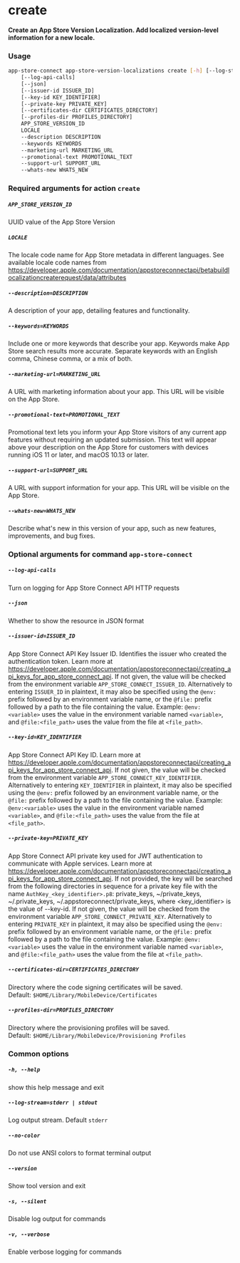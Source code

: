 
create
======


**Create an App Store Version Localization.         Add localized version-level information for a new locale.**
### Usage
```bash
app-store-connect app-store-version-localizations create [-h] [--log-stream STREAM] [--no-color] [--version] [-s] [-v]
    [--log-api-calls]
    [--json]
    [--issuer-id ISSUER_ID]
    [--key-id KEY_IDENTIFIER]
    [--private-key PRIVATE_KEY]
    [--certificates-dir CERTIFICATES_DIRECTORY]
    [--profiles-dir PROFILES_DIRECTORY]
    APP_STORE_VERSION_ID
    LOCALE
    --description DESCRIPTION
    --keywords KEYWORDS
    --marketing-url MARKETING_URL
    --promotional-text PROMOTIONAL_TEXT
    --support-url SUPPORT_URL
    --whats-new WHATS_NEW
```
### Required arguments for action `create`

##### `APP_STORE_VERSION_ID`


UUID value of the App Store Version
##### `LOCALE`


The locale code name for App Store metadata in different languages. See available locale code names from https://developer.apple.com/documentation/appstoreconnectapi/betabuildlocalizationcreaterequest/data/attributes
##### `--description=DESCRIPTION`


A description of your app, detailing features and functionality.
##### `--keywords=KEYWORDS`


Include one or more keywords that describe your app. Keywords make App Store search results more accurate. Separate keywords with an English comma, Chinese comma, or a mix of both.
##### `--marketing-url=MARKETING_URL`


A URL with marketing information about your app. This URL will be visible on the App Store.
##### `--promotional-text=PROMOTIONAL_TEXT`


Promotional text lets you inform your App Store visitors of any current app features without requiring an updated submission. This text will appear above your description on the App Store for customers with devices running iOS 11 or later, and macOS 10.13 or later.
##### `--support-url=SUPPORT_URL`


A URL with support information for your app. This URL will be visible on the App Store.
##### `--whats-new=WHATS_NEW`


Describe what's new in this version of your app, such as new features, improvements, and bug fixes.
### Optional arguments for command `app-store-connect`

##### `--log-api-calls`


Turn on logging for App Store Connect API HTTP requests
##### `--json`


Whether to show the resource in JSON format
##### `--issuer-id=ISSUER_ID`


App Store Connect API Key Issuer ID. Identifies the issuer who created the authentication token. Learn more at https://developer.apple.com/documentation/appstoreconnectapi/creating_api_keys_for_app_store_connect_api. If not given, the value will be checked from the environment variable `APP_STORE_CONNECT_ISSUER_ID`. Alternatively to entering `ISSUER_ID` in plaintext, it may also be specified using the `@env:` prefix followed by an environment variable name, or the `@file:` prefix followed by a path to the file containing the value. Example: `@env:<variable>` uses the value in the environment variable named `<variable>`, and `@file:<file_path>` uses the value from the file at `<file_path>`.
##### `--key-id=KEY_IDENTIFIER`


App Store Connect API Key ID. Learn more at https://developer.apple.com/documentation/appstoreconnectapi/creating_api_keys_for_app_store_connect_api. If not given, the value will be checked from the environment variable `APP_STORE_CONNECT_KEY_IDENTIFIER`. Alternatively to entering `KEY_IDENTIFIER` in plaintext, it may also be specified using the `@env:` prefix followed by an environment variable name, or the `@file:` prefix followed by a path to the file containing the value. Example: `@env:<variable>` uses the value in the environment variable named `<variable>`, and `@file:<file_path>` uses the value from the file at `<file_path>`.
##### `--private-key=PRIVATE_KEY`


App Store Connect API private key used for JWT authentication to communicate with Apple services. Learn more at https://developer.apple.com/documentation/appstoreconnectapi/creating_api_keys_for_app_store_connect_api. If not provided, the key will be searched from the following directories in sequence for a private key file with the name `AuthKey_<key_identifier>.p8`: private_keys, ~/private_keys, ~/.private_keys, ~/.appstoreconnect/private_keys, where <key_identifier> is the value of --key-id. If not given, the value will be checked from the environment variable `APP_STORE_CONNECT_PRIVATE_KEY`. Alternatively to entering `PRIVATE_KEY` in plaintext, it may also be specified using the `@env:` prefix followed by an environment variable name, or the `@file:` prefix followed by a path to the file containing the value. Example: `@env:<variable>` uses the value in the environment variable named `<variable>`, and `@file:<file_path>` uses the value from the file at `<file_path>`.
##### `--certificates-dir=CERTIFICATES_DIRECTORY`


Directory where the code signing certificates will be saved. Default:&nbsp;`$HOME/Library/MobileDevice/Certificates`
##### `--profiles-dir=PROFILES_DIRECTORY`


Directory where the provisioning profiles will be saved. Default:&nbsp;`$HOME/Library/MobileDevice/Provisioning Profiles`
### Common options

##### `-h, --help`


show this help message and exit
##### `--log-stream=stderr | stdout`


Log output stream. Default `stderr`
##### `--no-color`


Do not use ANSI colors to format terminal output
##### `--version`


Show tool version and exit
##### `-s, --silent`


Disable log output for commands
##### `-v, --verbose`


Enable verbose logging for commands